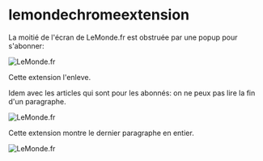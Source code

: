 # lemondechromeextension

La moitié de l'écran de LeMonde.fr est obstruée par une popup pour s'abonner:

![LeMonde.fr](https://imgur.com/mzXLJno)

Cette extension l'enleve.

Idem avec les articles qui sont pour les abonnés: on ne peux pas lire la fin d'un paragraphe.

![LeMonde.fr](https://imgur.com/jcaw2cW)

Cette extension montre le dernier paragraphe en entier.

![LeMonde.fr](https://imgur.com/s3caDUa)
